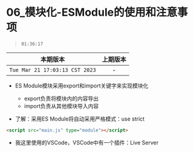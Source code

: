 # 06_模块化-ESModule的使用和注意事项

> `01:36:17`

|本期版本|上期版本
|:---:|:---:
`Tue Mar 21 17:03:13 CST 2023` | -

* ES Module模块采用export和import关键字来实现模块化

	* export负责将模块内的内容导出
	* import负责从其他模块导入内容
* 了解：采用ES Module将自动采用严格模式：use strict

```html
<script src="main.js" type="module"></script>
```

* 我这里使用的VSCode，VSCode中有一个插件：Live Server